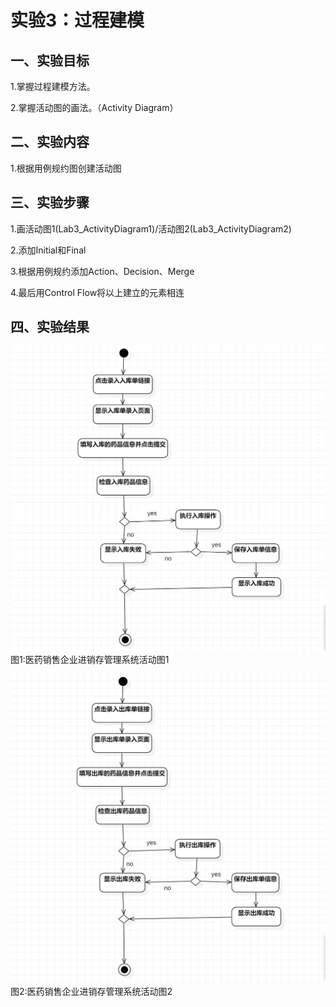 # 实验3：过程建模

## 一、实验目标

1.掌握过程建模方法。

2.掌握活动图的画法。（Activity Diagram）

## 二、实验内容

1.根据用例规约图创建活动图

## 三、实验步骤

1.画活动图1(Lab3_ActivityDiagram1)/活动图2(Lab3_ActivityDiagram2)

2.添加Initial和Final

3.根据用例规约添加Action、Decision、Merge

4.最后用Control Flow将以上建立的元素相连

## 四、实验结果

![实验三活动图1](./Lab3_ActivityDiagram1.jpg)
图1:医药销售企业进销存管理系统活动图1

![实验三活动图2](./Lab3_ActivityDiagram2.jpg)
图2:医药销售企业进销存管理系统活动图2
